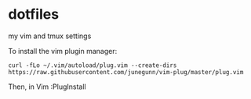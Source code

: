 # dotfiles

my vim and tmux settings

To install the vim plugin manager:

`curl -fLo ~/.vim/autoload/plug.vim --create-dirs https://raw.githubusercontent.com/junegunn/vim-plug/master/plug.vim`
    
Then, in Vim :PlugInstall
